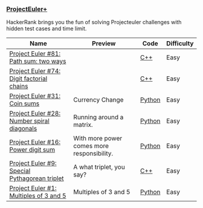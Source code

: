 ### [ProjectEuler+](https://www.hackerrank.com/contests/projecteuler)
HackerRank brings you the fun of solving Projecteuler challenges with hidden test cases and time limit.<br>




Name | Preview | Code | Difficulty
---- | ------- | ---- | ----------
[Project Euler #81: Path sum: two ways](https://www.hackerrank.com/challenges/euler081)||[C++](euler081.cpp)|Easy
[Project Euler #74: Digit factorial chains](https://www.hackerrank.com/challenges/euler074)||[C++](euler074.cpp)|Easy
[Project Euler #31: Coin sums](https://www.hackerrank.com/challenges/euler031)|Currency Change|[Python](euler031.py)|Easy
[Project Euler #28: Number spiral diagonals](https://www.hackerrank.com/challenges/euler028)|Running around a matrix.|[Python](euler028.py)|Easy
[Project Euler #16: Power digit sum](https://www.hackerrank.com/challenges/euler016)|With more power comes more responsibility.|[Python](euler016.py)|Easy
[Project Euler #9: Special Pythagorean triplet](https://www.hackerrank.com/challenges/euler009)|A what triplet, you say?|[C++](euler009.cpp)|Easy
[Project Euler #1: Multiples of 3 and 5](https://www.hackerrank.com/challenges/euler001)|Multiples of 3 and 5|[Python](euler001.py)|Easy

